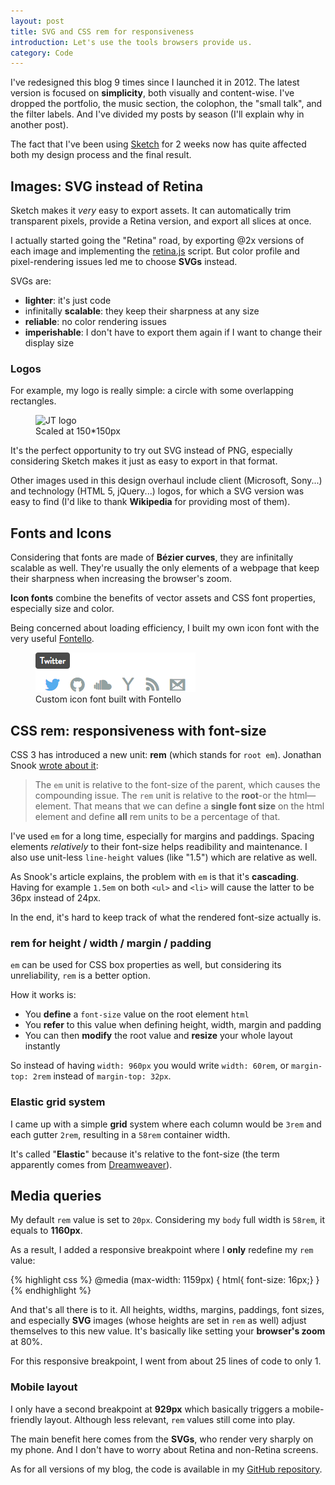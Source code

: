 ```yaml
---
layout: post
title: SVG and CSS rem for responsiveness
introduction: Let's use the tools browsers provide us.
category: Code
---
```


I've redesigned this blog 9 times since I launched it in 2012. The latest version is focused on **simplicity**, both visually and content-wise. I've dropped the portfolio, the music section, the colophon, the "small talk", and the filter labels. And I've divided my posts by season (I'll explain why in another post).

The fact that I've been using [Sketch](http://bohemiancoding.com/sketch/) for 2 weeks now has quite affected both my design process and the final result.

## Images: SVG instead of Retina

Sketch makes it *very* easy to export assets. It can automatically trim transparent pixels, provide a Retina version, and export all slices at once.

I actually started going the "Retina" road, by exporting @2x versions of each image and implementing the [retina.js](http://retinajs.com/) script. But color profile and pixel-rendering issues led me to choose **SVGs** instead.

SVGs are:

* **lighter**: it's just code
* infinitally **scalable**: they keep their sharpness at any size
* **reliable**: no color rendering issues
* **imperishable**: I don't have to export them again if I want to change their display size

### Logos

For example, my logo is really simple: a circle with some overlapping rectangles.

<figure>
  <img alt="JT logo" src="/images/post/logo.svg" style="height: 150px;"><br>
  <figcaption>Scaled at 150*150px</figcaption>
</figure>

It's the perfect opportunity to try out SVG instead of PNG, especially considering Sketch makes it just as easy to export in that format.

Other images used in this design overhaul include client (Microsoft, Sony...) and technology (HTML 5, jQuery...) logos, for which a SVG version was easy to find (I'd like to thank **Wikipedia** for providing most of them).

## Fonts and Icons

Considering that fonts are made of **Bézier curves**, they are infinitally scalable as well. They're usually the only elements of a webpage that keep their sharpness when increasing the browser's zoom.

**Icon fonts** combine the benefits of vector assets and CSS font properties, especially size and color.

Being concerned about loading efficiency, I built my own icon font with the very useful [Fontello](http://fontello.com/).

<figure>
  <img alt="Custom icon font with Fontello" src="/images/post/custom-icon-font.png"><br>
  <figcaption>Custom icon font built with Fontello</figcaption>
</figure>

## CSS rem: responsiveness with font-size

CSS 3 has introduced a new unit: **rem** (which stands for `root em`). Jonathan Snook [wrote about it](http://snook.ca/archives/html_and_css/font-size-with-rem):

> The `em` unit is relative to the font-size of the parent, which causes the compounding issue. The `rem` unit is relative to the **root**-or the html—element. That means that we can define a **single font size** on the html element and define **all** rem units to be a percentage of that.

I've used `em` for a long time, especially for margins and paddings. Spacing elements *relatively* to their font-size helps readibility and maintenance. I also use unit-less `line-height` values (like "1.5") which are relative as well.

As Snook's article explains, the problem with `em` is that it's **cascading**. Having for example `1.5em` on both `<ul>` and `<li>` will cause the latter to be 36px instead of 24px.

In the end, it's hard to keep track of what the rendered font-size actually is.

### rem for height / width / margin / padding

`em` can be used for CSS box properties as well, but considering its unreliability, `rem` is a better option.

How it works is:

* You **define** a `font-size` value on the root element `html`
* You **refer** to this value when defining height, width, margin and padding
* You can then **modify** the root value and **resize** your whole layout instantly

So instead of having `width: 960px` you would write `width: 60rem`, or `margin-top: 2rem` instead of `margin-top: 32px`.

### Elastic grid system

I came up with a simple **grid** system where each column would be `3rem` and each gutter `2rem`, resulting in a `58rem` container width.

It's called "**Elastic**" because it's relative to the font-size (the term apparently comes from [Dreamweaver](http://www.thesitewizard.com/webdesign/liquid-elastic-fixed-relative-layout.shtml)).

## Media queries

My default `rem` value is set to `20px`. Considering my `body` full width is `58rem`, it equals to **1160px**.

As a result, I added a responsive breakpoint where I **only** redefine my `rem` value:

{% highlight css %}
@media (max-width: 1159px) {
  html{ font-size: 16px;}
}
{% endhighlight %}

And that's all there is to it. All heights, widths, margins, paddings, font sizes, and especially **SVG** images (whose heights are set in `rem` as well) adjust themselves to this new value. It's basically like setting your **browser's zoom** at 80%.

For this responsive breakpoint, I went from about 25 lines of code to only 1.

### Mobile layout

I only have a second breakpoint at **929px** which basically triggers a mobile-friendly layout. Although less relevant, `rem` values still come into play.

The main benefit here comes from the **SVGs**, who render very sharply on my phone. And I don't have to worry about Retina and non-Retina screens.

As for all versions of my blog, the code is available in my [GitHub repository](https://github.com/jgthms/jgthms.github.io).
